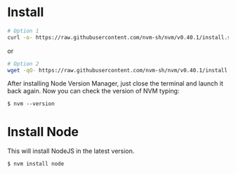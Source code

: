 

# Install

```bash
# Option 1
curl -o- https://raw.githubusercontent.com/nvm-sh/nvm/v0.40.1/install.sh | bash
```
or
```bash
# Option 2
wget -qO- https://raw.githubusercontent.com/nvm-sh/nvm/v0.40.1/install.sh | bash
```

After installing Node Version Manager, just close the terminal and launch it back again. Now you can check the version of NVM typing:

`$ nvm --version`

# Install Node

This will install NodeJS in the latest version.

`$ nvm install node`